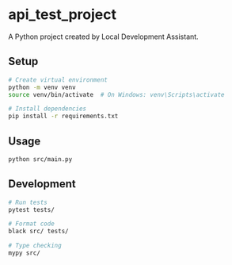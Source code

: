 # api_test_project

A Python project created by Local Development Assistant.

## Setup
```bash
# Create virtual environment
python -m venv venv
source venv/bin/activate  # On Windows: venv\Scripts\activate

# Install dependencies
pip install -r requirements.txt
```

## Usage
```bash
python src/main.py
```

## Development
```bash
# Run tests
pytest tests/

# Format code
black src/ tests/

# Type checking
mypy src/
```
